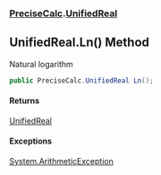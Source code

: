 ### [PreciseCalc](PreciseCalc.md 'PreciseCalc').[UnifiedReal](PreciseCalc.UnifiedReal.md 'PreciseCalc.UnifiedReal')

## UnifiedReal.Ln() Method

Natural logarithm

```csharp
public PreciseCalc.UnifiedReal Ln();
```

#### Returns
[UnifiedReal](PreciseCalc.UnifiedReal.md 'PreciseCalc.UnifiedReal')

#### Exceptions

[System.ArithmeticException](https://docs.microsoft.com/en-us/dotnet/api/System.ArithmeticException 'System.ArithmeticException')